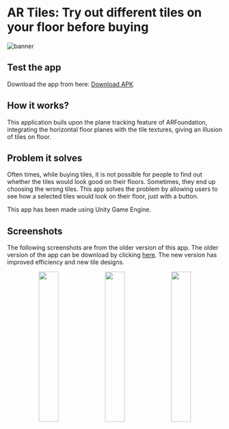# AR Tiles: Try out different tiles on your floor before buying

![banner](https://github.com/lightlessdays/ar-tiles/blob/main/AR%20Tiles%20Banner.png)

## Test the app

Download the app from here: [Download  APK](https://drive.google.com/file/d/1_PrTd16t8KlljcNWAl8-2Pg3NPU5OJI4/view?usp=sharing)

## How it works?

This application buils upon the plane tracking feature of ARFoundation, integrating the horizontal floor planes with the tile textures, giving an illusion of tiles on floor.

## Problem it solves

Often times, while buying tiles, it is not possible for people to find out whether the tiles would look good on their floors. Sometimes, they end up choosing the wrong tiles. This app solves the problem by allowing users to see how a selected tiles would look on their floor, just with a button. 

This app has been made using Unity Game Engine.

## Screenshots

The following screenshots are from the older version of this app. The older version of the app can be download by clicking [here](https://github.com/SethiShreya/ar-tiles/archive/refs/tags/1.0.zip). The new version has improved efficiency and new tile designs.

<p align="middle">
<img src="https://github.com/lightlessdays/ar-tiles/blob/main/1.jpeg" width=30%>
<img src="https://github.com/lightlessdays/ar-tiles/blob/main/2.jpeg" width=30%>
<img src="https://github.com/lightlessdays/ar-tiles/blob/main/3.jpeg" width=30%>
  </p>
